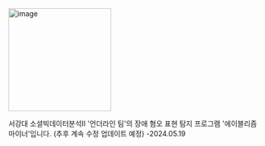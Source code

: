 <img width="204" alt="image" src="https://github.com/neinlee/Abelism-Miner_underline/assets/139494296/015f7e43-7446-4a09-bc5e-61c80cfa2b63">

서강대 소셜빅데이터분석Ⅱ '언더라인 팀'의 장애 혐오 표현 탐지 프로그램 '에이블리즘 마이너'입니다.
(추후 계속 수정 업데이트 예정)
-2024.05.19
